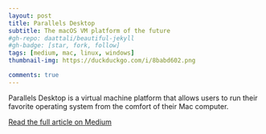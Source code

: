 ```yaml
---
layout: post
title: Parallels Desktop
subtitle: The macOS VM platform of the future
#gh-repo: daattali/beautiful-jekyll
#gh-badge: [star, fork, follow]
tags: [medium, mac, linux, windows]
thumbnail-img: https://duckduckgo.com/i/8babd602.png

comments: true
---
```

Parallels Desktop is a virtual machine platform that allows users to run their favorite operating system from the comfort of their Mac computer.

[Read the full article on Medium](https://medium.com/@aylaaa.cs/parallels-desktop-the-macos-vm-platform-of-the-future-eca02ebe4b45)
